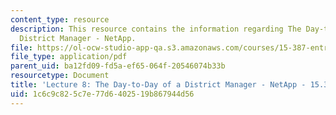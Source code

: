 ```yaml
---
content_type: resource
description: This resource contains the information regarding The Day-to-Day of a
  District Manager - NetApp.
file: https://ol-ocw-studio-app-qa.s3.amazonaws.com/courses/15-387-entrepreneurial-sales-spring-2015/1c6c9c825c7e77d6402519b867944d56_MIT15_387S15_Lecture8.pdf
file_type: application/pdf
parent_uid: ba12fd09-fd5a-ef65-064f-20546074b33b
resourcetype: Document
title: 'Lecture 8: The Day-to-Day of a District Manager - NetApp - 15.387 Spring 2015'
uid: 1c6c9c82-5c7e-77d6-4025-19b867944d56
---
```

